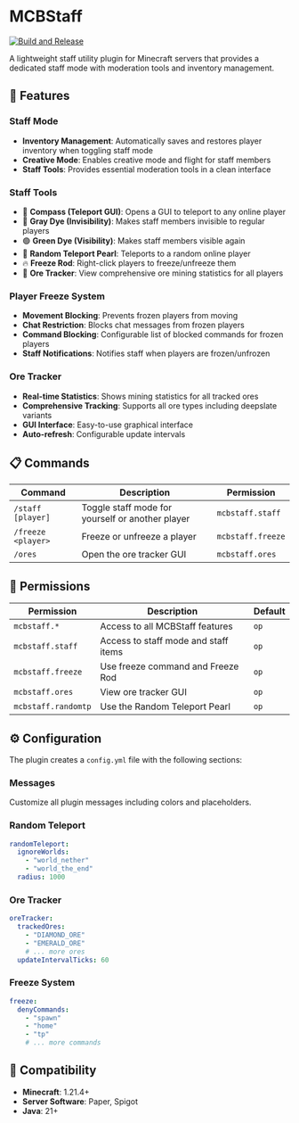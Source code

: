 # MCBStaff

[![Build and Release](https://github.com/PluginsByAlex/MCBStaff/actions/workflows/build-and-release.yml/badge.svg)](https://github.com/PluginsByAlex/MCBStaff/actions/workflows/build-and-release.yml)

A lightweight staff utility plugin for Minecraft servers that provides a dedicated staff mode with moderation tools and inventory management.

## 🌟 Features

### Staff Mode
- **Inventory Management**: Automatically saves and restores player inventory when toggling staff mode
- **Creative Mode**: Enables creative mode and flight for staff members
- **Staff Tools**: Provides essential moderation tools in a clean interface

### Staff Tools
- 🧭 **Compass (Teleport GUI)**: Opens a GUI to teleport to any online player
- 🔸 **Gray Dye (Invisibility)**: Makes staff members invisible to regular players
- 🟢 **Green Dye (Visibility)**: Makes staff members visible again
- 🔮 **Random Teleport Pearl**: Teleports to a random online player
- 🔥 **Freeze Rod**: Right-click players to freeze/unfreeze them
- 📖 **Ore Tracker**: View comprehensive ore mining statistics for all players

### Player Freeze System
- **Movement Blocking**: Prevents frozen players from moving
- **Chat Restriction**: Blocks chat messages from frozen players
- **Command Blocking**: Configurable list of blocked commands for frozen players
- **Staff Notifications**: Notifies staff when players are frozen/unfrozen

### Ore Tracker
- **Real-time Statistics**: Shows mining statistics for all tracked ores
- **Comprehensive Tracking**: Supports all ore types including deepslate variants
- **GUI Interface**: Easy-to-use graphical interface
- **Auto-refresh**: Configurable update intervals

## 📋 Commands

| Command | Description | Permission |
|---------|-------------|------------|
| `/staff [player]` | Toggle staff mode for yourself or another player | `mcbstaff.staff` |
| `/freeze <player>` | Freeze or unfreeze a player | `mcbstaff.freeze` |
| `/ores` | Open the ore tracker GUI | `mcbstaff.ores` |

## 🔐 Permissions

| Permission | Description | Default |
|------------|-------------|---------|
| `mcbstaff.*` | Access to all MCBStaff features | `op` |
| `mcbstaff.staff` | Access to staff mode and staff items | `op` |
| `mcbstaff.freeze` | Use freeze command and Freeze Rod | `op` |
| `mcbstaff.ores` | View ore tracker GUI | `op` |
| `mcbstaff.randomtp` | Use the Random Teleport Pearl | `op` |

## ⚙️ Configuration

The plugin creates a `config.yml` file with the following sections:

### Messages
Customize all plugin messages including colors and placeholders.

### Random Teleport
```yaml
randomTeleport:
  ignoreWorlds:
    - "world_nether"
    - "world_the_end"
  radius: 1000
```

### Ore Tracker
```yaml
oreTracker:
  trackedOres:
    - "DIAMOND_ORE"
    - "EMERALD_ORE"
    # ... more ores
  updateIntervalTicks: 60
```

### Freeze System
```yaml
freeze:
  denyCommands:
    - "spawn"
    - "home"
    - "tp"
    # ... more commands
```

## 🎯 Compatibility

- **Minecraft**: 1.21.4+
- **Server Software**: Paper, Spigot
- **Java**: 21+